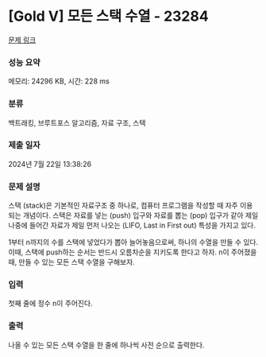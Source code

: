# [Gold V] 모든 스택 수열 - 23284 

[문제 링크](https://www.acmicpc.net/problem/23284) 

### 성능 요약

메모리: 24296 KB, 시간: 228 ms

### 분류

백트래킹, 브루트포스 알고리즘, 자료 구조, 스택

### 제출 일자

2024년 7월 22일 13:38:26

### 문제 설명

<p>스택 (stack)은 기본적인 자료구조 중 하나로, 컴퓨터 프로그램을 작성할 때 자주 이용되는 개념이다. 스택은 자료를 넣는 (push) 입구와 자료를 뽑는 (pop) 입구가 같아 제일 나중에 들어간 자료가 제일 먼저 나오는 (LIFO, Last in First out) 특성을 가지고 있다.</p>

<p>1부터 n까지의 수를 스택에 넣었다가 뽑아 늘어놓음으로써, 하나의 수열을 만들 수 있다. 이때, 스택에 push하는 순서는 반드시 오름차순을 지키도록 한다고 하자. n이 주어졌을 때, 만들 수 있는 모든 스택 수열을 구해보자.</p>

### 입력 

 <p>첫째 줄에 정수 n이 주어진다.</p>

### 출력 

 <p>나올 수 있는 모든 스택 수열을 한 줄에 하나씩 사전 순으로 출력한다.</p>

